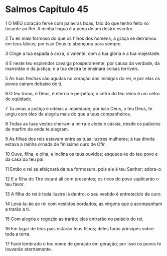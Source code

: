 # Salmos Capítulo 45

1	O MEU coração ferve com palavras boas, falo do que tenho feito no tocante ao Rei. A minha língua é a pena de um destro escritor.

2	Tu és mais formoso do que os filhos dos homens; a graça se derramou em teus lábios; por isso Deus te abençoou para sempre.

3	Cinge a tua espada à coxa, ó valente, com a tua glória e a tua majestade.

4	E neste teu esplendor cavalga prosperamente, por causa da verdade, da mansidão e da justiça; e a tua destra te ensinará coisas terríveis.

5	As tuas flechas são agudas no coração dos inimigos do rei, e por elas os povos caíram debaixo de ti.

6	O teu trono, ó Deus, é eterno e perpétuo; o cetro do teu reino é um cetro de eqüidade.

7	Tu amas a justiça e odeias a impiedade; por isso Deus, o teu Deus, te ungiu com óleo de alegria mais do que a teus companheiros.

8	Todas as tuas vestes cheiram a mirra e aloés e cássia, desde os palácios de marfim de onde te alegram.

9	As filhas dos reis estavam entre as tuas ilustres mulheres; à tua direita estava a rainha ornada de finíssimo ouro de Ofir.

10	Ouve, filha, e olha, e inclina os teus ouvidos; esquece-te do teu povo e da casa do teu pai.

11	Então o rei se afeiçoará da tua formosura, pois ele é teu Senhor; adora-o.

12	E a filha de Tiro estará ali com presentes; os ricos do povo suplicarão o teu favor.

13	A filha do rei é toda ilustre lá dentro; o seu vestido é entretecido de ouro.

14	Levá-la-ão ao rei com vestidos bordados; as virgens que a acompanham a trarão a ti.

15	Com alegria e regozijo as trarão; elas entrarão no palácio do rei.

16	Em lugar de teus pais estarão teus filhos; deles farás príncipes sobre toda a terra.

17	Farei lembrado o teu nome de geração em geração; por isso os povos te louvarão eternamente.

